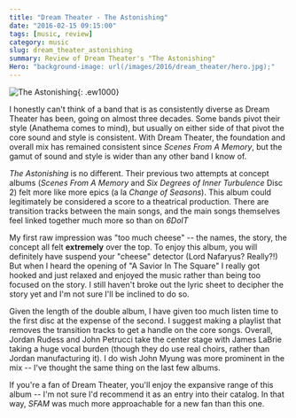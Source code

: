 ```yaml
---
title: "Dream Theater - The Astonishing"
date: "2016-02-15 09:15:00"
tags: [music, review]
category: music
slug: dream_theater_astonishing
summary: Review of Dream Theater's "The Astonishing"
Hero: "background-image: url(/images/2016/dream_theater/hero.jpg);"
---
```


![The Astonishing]({filename}/images/2016/dream_theater/dream_theater_astonishing.jpg){:
.ew1000}

I honestly can't think of a band that is as consistently diverse as Dream
Theater has been, going on almost three decades. Some bands pivot their style
(Anathema comes to mind), but usually on either side of that pivot the core
sound and style is consistent. With Dream Theater, the foundation and overall
mix has remained consistent since _Scenes From A Memory_, but the gamut of sound
and style is wider than any other band I know of.

_The Astonishing_ is no different. Their previous two attempts at concept albums
(_Scenes From A Memory_ and _Six Degrees of Inner Turbulence_ Disc 2) felt more
like more epics (a la _Change of Seasons_). This album could legitimately be
considered a score to a theatrical production. There are transition tracks
between the main songs, and the main songs themselves feel linked together much
more so than on _6DoIT_

My first raw impression was "too much cheese" -- the names, the story, the
concept all felt **extremely** over the top. To enjoy this album, you will
definitely have suspend your "cheese" detector (Lord Nafaryus? Really?!) But
when I heard the opening of "A Savior In The Square" I really got hooked and
just relaxed and enjoyed the music rather than being too focused on the story. I
still haven't broke out the lyric sheet to decipher the story yet and I'm not
sure I'll be inclined to do so.

Given the length of the double album, I have given too much listen time to the
first disc at the expense of the second. I suggest making a playlist that
removes the transition tracks to get a handle on the core songs. Overall, Jordan
Rudess and John Petrucci take the center stage with James LaBrie taking a huge
vocal burden (though they do use real choirs, rather than Jordan manufacturing
it). I do wish John Myung was more prominent in the mix -- I've thought the same
thing on the last few albums.

If you're a fan of Dream Theater, you'll enjoy the expansive range of this album
-- I'm not sure I'd recommend it as an entry into their catalog. In that way,
_SFAM_ was much more approachable for a new fan than this one.
